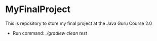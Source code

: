 # MyFinalProject
This is repository to store my final project at the Java Guru Course 2.0

- Run command: *./gradlew clean test* 